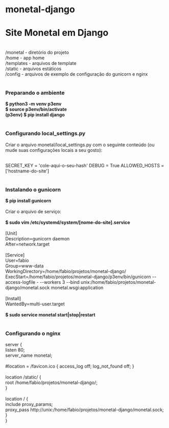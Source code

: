 # monetal-django
<h1>Site Monetal em Django</h1>
<br/>
/monetal - diretório do projeto<br/>
/home - app home<br/>
/templates - arquivos de template<br/>
/static - arquivos estáticos<br/>
/config - arquivos de exemplo de configuração do gunicorn e nginx<br/>
<br/>

<h3>Preparando o ambiente</h3>

<strong>$ python3 -m venv p3env<br/>
$ source p3env/bin/activate<br/>
(p3env) $ pip install django</strong>
<br/><br/>

<h3>Configurando local_settings.py</h3>

Criar o arquivo monetal/local_settings.py com o seguinte conteúdo (ou mude suas configurações locais a seu gosto):
<br/><br/>

SECRET_KEY = 'cole-aqui-o-seu-hash'
DEBUG = True
ALLOWED_HOSTS = ['hostname-do-site']
<br/><br/>

<h3>Instalando o gunicorn</h3>

<strong>$ pip install gunicorn</strong><br/>
<br/>
Criar o arquivo de serviço:<br/>
<br/>
<strong>$ sudo vim /etc/systemd/system/[nome-do-site].service</strong>
<br/><br/>
[Unit]<br/>
Description=gunicorn daemon<br/>
After=network.target<br/>
<br/>
[Service]<br/>
User=fabio<br/>
Group=www-data<br/>
WorkingDirectory=/home/fabio/projetos/monetal-django/<br/>
ExecStart=/home/fabio/projetos/monetal-django/p3env/bin/gunicorn --access-logfile - --workers 3 --bind unix:/home/fabio/projetos/monetal-django/monetal.sock monetal.wsgi:application<br/>
<br/>
[Install]<br/>
WantedBy=multi-user.target<br/>
<br/>
<strong>$ sudo service monetal start|stop|restart</strong>
<br/><br/>
<h3>Configurando o nginx</h3>

server {<br/>
    listen 80;<br/>
    server_name monetal;<br/>
<br/>
    #location = /favicon.ico { access_log off; log_not_found off; }<br/>
<br/>
    location /static/ {<br/>
	root /home/fabio/projetos/monetal-django/;<br/>
    }<br/>
<br/>
    location / {<br/>
        include proxy_params;<br/>
        proxy_pass http://unix:/home/fabio/projetos/monetal-django/monetal.sock;<br/>
    }<br/>
}<br/>
